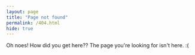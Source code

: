 ```yaml
---
layout: page
title: "Page not found"
permalink: /404.html
hide: true
---
```


Oh noes! How did you get here?? The page you're looking for isn't here. :(
